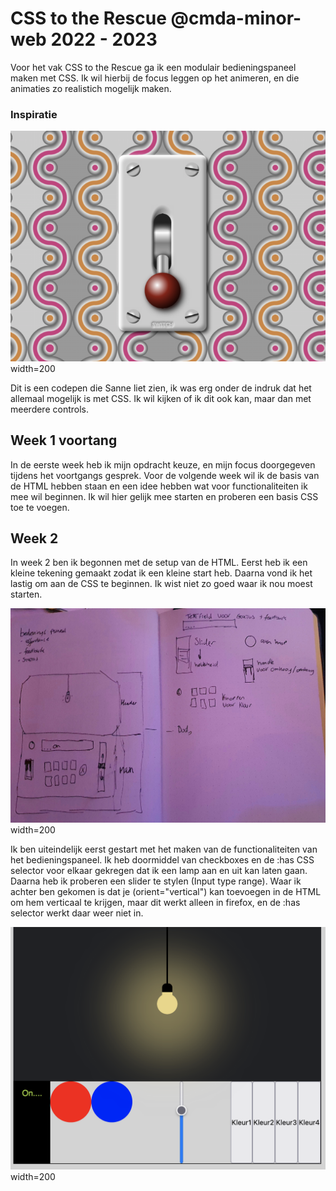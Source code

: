 # CSS to the Rescue @cmda-minor-web 2022 - 2023

Voor het vak CSS to the Rescue ga ik een modulair bedieningspaneel maken met CSS. Ik wil hierbij de focus leggen op het animeren, en die animaties zo realistich mogelijk maken. 

### Inspiratie
![Inspiratie](/readmeimgs/inspiratie.png) width=200

Dit is een codepen die Sanne liet zien, ik was erg onder de indruk dat het allemaal mogelijk is met CSS. Ik wil kijken of ik dit ook kan, maar dan met meerdere controls.

## Week 1 voortang
In de eerste week heb ik mijn opdracht keuze, en mijn focus doorgegeven tijdens het voortgangs gesprek. Voor de volgende week wil ik de basis van de HTML hebben staan en een idee hebben wat voor functionaliteiten ik mee wil beginnen. Ik wil hier gelijk mee starten en proberen een basis CSS toe te voegen.

## Week 2
In week 2 ben ik begonnen met de setup van de HTML. Eerst heb ik een kleine tekening gemaakt zodat ik een kleine start heb. Daarna vond ik het lastig om aan de CSS te beginnen. Ik wist niet zo goed waar ik nou moest starten.

![Tekening](/readmeimgs/design.jpg) width=200

Ik ben uiteindelijk eerst gestart met het maken van de functionaliteiten van het bedieningspaneel. Ik heb doormiddel van checkboxes en de :has CSS selector voor elkaar gekregen dat ik een lamp aan en uit kan laten gaan. Daarna heb ik proberen een slider te stylen (Input type range). Waar ik achter ben gekomen is dat je (orient="vertical") kan toevoegen in de HTML om hem verticaal te krijgen, maar dit werkt alleen in firefox, en de :has selector werkt daar weer niet in.

![Voortgang 1](/readmeimgs/voortgang1.png) width=200

